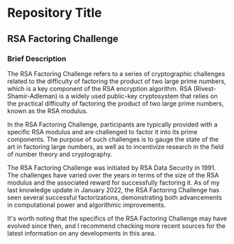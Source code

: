 
# Repository Title

## RSA Factoring Challenge

### Brief Description
The RSA Factoring Challenge refers to a series of cryptographic challenges related to the difficulty of factoring the product of two large prime numbers, which is a key component of the RSA encryption algorithm. RSA (Rivest-Shamir-Adleman) is a widely used public-key cryptosystem that relies on the practical difficulty of factoring the product of two large prime numbers, known as the RSA modulus.

In the RSA Factoring Challenge, participants are typically provided with a specific RSA modulus and are challenged to factor it into its prime components. The purpose of such challenges is to gauge the state of the art in factoring large numbers, as well as to incentivize research in the field of number theory and cryptography.

The RSA Factoring Challenge was initiated by RSA Data Security in 1991. The challenges have varied over the years in terms of the size of the RSA modulus and the associated reward for successfully factoring it. As of my last knowledge update in January 2022, the RSA Factoring Challenge has seen several successful factorizations, demonstrating both advancements in computational power and algorithmic improvements.

It's worth noting that the specifics of the RSA Factoring Challenge may have evolved since then, and I recommend checking more recent sources for the latest information on any developments in this area.



